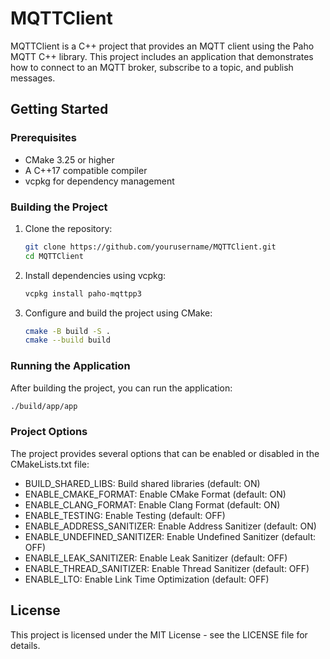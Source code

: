 # MQTTClient

MQTTClient is a C++ project that provides an MQTT client using the Paho MQTT C++ library. This project includes an application that demonstrates how to connect to an MQTT broker, subscribe to a topic, and publish messages.

## Getting Started

### Prerequisites

- CMake 3.25 or higher
- A C++17 compatible compiler
- vcpkg for dependency management

### Building the Project

1. Clone the repository:

    ```sh
    git clone https://github.com/yourusername/MQTTClient.git
    cd MQTTClient
    ```

2. Install dependencies using vcpkg:

    ```sh
    vcpkg install paho-mqttpp3
    ```

3. Configure and build the project using CMake:

    ```sh
    cmake -B build -S .
    cmake --build build
    ```

### Running the Application

After building the project, you can run the application:

```sh
./build/app/app
```

### Project Options

The project provides several options that can be enabled or disabled in the CMakeLists.txt file:

- BUILD_SHARED_LIBS: Build shared libraries (default: ON)
- ENABLE_CMAKE_FORMAT: Enable CMake Format (default: ON)
- ENABLE_CLANG_FORMAT: Enable Clang Format (default: ON)
- ENABLE_TESTING: Enable Testing (default: OFF)
- ENABLE_ADDRESS_SANITIZER: Enable Address Sanitizer (default: ON)
- ENABLE_UNDEFINED_SANITIZER: Enable Undefined Sanitizer (default: OFF)
- ENABLE_LEAK_SANITIZER: Enable Leak Sanitizer (default: OFF)
- ENABLE_THREAD_SANITIZER: Enable Thread Sanitizer (default: OFF)
- ENABLE_LTO: Enable Link Time Optimization (default: OFF)

## License

This project is licensed under the MIT License - see the LICENSE file for details.